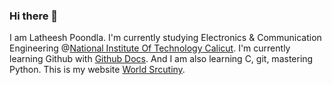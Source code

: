 ### Hi there 👋
I am Latheesh Poondla.
I'm currently studying Electronics & Communication Engineering @[National Institute Of Technology Calicut](https://www.linkedin.com/school/national-institute-of-technology-calicut/).
I'm currently learning Github with [Github Docs](docs.github.com). And I am also learning C, git, mastering Python.
This is my website [World Srcutiny](https://scrutinyworld.wordpress.com/). 
